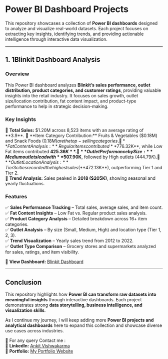 # **Power BI Dashboard Projects**

This repository showcases a collection of **Power BI dashboards** designed to analyze and visualize real-world datasets. Each project focuses on extracting key insights, identifying trends, and providing actionable intelligence through interactive data visualization.

---

## **1. 1Blinkit Dashboard Analysis**

### **Overview**
This Power BI dashboard analyzes **Blinkit’s sales performance, outlet distribution, product categories, and customer ratings**, providing valuable insights into the retail industry. It focuses on sales growth, outlet size/location contribution, fat content impact, and product-type performance to help in strategic decision-making.

### **Key Insights**
🔹 **Total Sales:** $1.20M across 8,523 items with an average rating of **3.9**.  
🔹 **Item Category Contribution:** Fruits & Vegetables ($0.18M) and Snack Foods ($0.18M) are the top-selling categories.  
🔹 **Fat Content Analysis:** Regular items contributed **$776.32K**, while Low Fat items contributed **$425.36K**.  
🔹 **Outlet Performance by Size:** Medium outlets lead with **$507.90K**, followed by High outlets ($444.79K).  
🔹 **Outlet Location Analysis:** Tier 3 cities recorded the highest sales (**$472.13K**), outperforming Tier 1 and Tier 2.  
🔹 **Trend Analysis:** Sales peaked in **2018 ($205K)**, showing seasonal and yearly fluctuations.  

### **Features**
✅ **Sales Performance Tracking** – Total sales, average sales, and item count.  
✅ **Fat Content Insights** – Low Fat vs. Regular product sales analysis.  
✅ **Product Category Analysis** – Detailed breakdown across 16+ item categories.  
✅ **Outlet Analysis** – By size (Small, Medium, High) and location type (Tier 1, 2, 3).  
✅ **Trend Visualization** – Yearly sales trend from 2012 to 2022.  
✅ **Outlet Type Comparison** – Grocery stores and supermarkets analyzed for sales, ratings, and item visibility.  

🔗 **View Dashboard:** [Blinkit Dashboard](https://app.powerbi.com/view?r=eyJrIjoiMzZiNjE4YzItYzYyMy00ZDgxLTg5YTQtMTFlYzE3ZjI4NmI0IiwidCI6IjU3ZjljNGQzLWIyNGMtNGZhNy04YzQzLWI4N2I5Mjg0NTQ0MSJ9)

---

## **Conclusion**
This repository highlights how **Power BI can transform raw datasets into meaningful insights** through interactive dashboards. Each project demonstrates strong **data storytelling, business intelligence, and visualization skills**.  

As I continue my journey, I will keep adding more **Power BI projects and analytical dashboards** here to expand this collection and showcase diverse use cases across industries.  

📌 For any query Contact me :  
🔗 **LinkedIn:** [Ankit Vishwakarma](https://www.linkedin.com/in/ankit-vishwakarma4591/)  
🔗 **Portfolio:** [My Portfolio Website](https://ankit-portfolio-7d8377.netlify.app/)  
